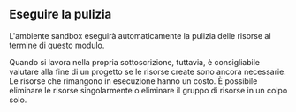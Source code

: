 ## <a name="clean-up"></a>Eseguire la pulizia

L'ambiente sandbox eseguirà automaticamente la pulizia delle risorse al termine di questo modulo. 

Quando si lavora nella propria sottoscrizione, tuttavia, è consigliabile valutare alla fine di un progetto se le risorse create sono ancora necessarie. Le risorse che rimangono in esecuzione hanno un costo. È possibile eliminare le risorse singolarmente o eliminare il gruppo di risorse in un colpo solo.
